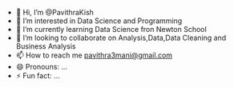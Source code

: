 - 👋 Hi, I’m @PavithraKish
- 👀 I’m interested in Data Science and Programming
- 🌱 I’m currently learning Data Science fron Newton School  
- 💞️ I’m looking to collaborate on Analysis,Data,Data Cleaning and Business Analysis
- 📫 How to reach me pavithra3mani@gmail.com
- 😄 Pronouns: ...
- ⚡ Fun fact: ...

<!---
PavithraKish/PavithraKish is a ✨ special ✨ repository because its `README.md` (this file) appears on your GitHub profile.
You can click the Preview link to take a look at your changes.
--->

